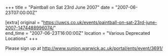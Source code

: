 +++
title = "Paintball on Sat 23rd June 2007"
date = "2007-06-23T07:00:00Z"

[extra]
original = "https://uwcs.co.uk/events/paintball-on-sat-23rd-june-2007-1474488996074/"    
end_time = "2007-06-23T16:00:00Z"
location = "Various Deprecated Locations"
+++

Please sign up at <http://www.sunion.warwick.ac.uk/portal/ents/event/3691/>

